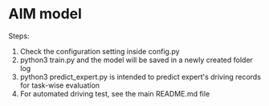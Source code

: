 # AIM model

Steps:
1. Check the configuration setting inside config.py
2. python3 train.py and the model will be saved in a newly created folder log
3. python3 predict_expert.py is intended to predict expert's driving records for task-wise evaluation
4. For automated driving test, see the main README.md file
